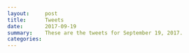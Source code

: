```yaml
---
layout:     post
title:      Tweets
date:       2017-09-19
summary:    These are the tweets for September 19, 2017.
categories:
---
```


